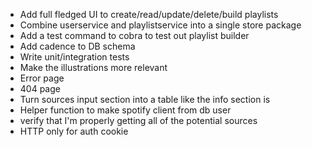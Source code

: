 - Add full fledged UI to create/read/update/delete/build playlists
- Combine userservice and playlistservice into a single store package
- Add a test command to cobra to test out playlist builder
- Add cadence to DB schema
- Write unit/integration tests
- Make the illustrations more relevant
- Error page
- 404 page
- Turn sources input section into a table like the info section is
- Helper function to make spotify client from db user
- verify that I'm properly getting all of the potential sources
- HTTP only for auth cookie
